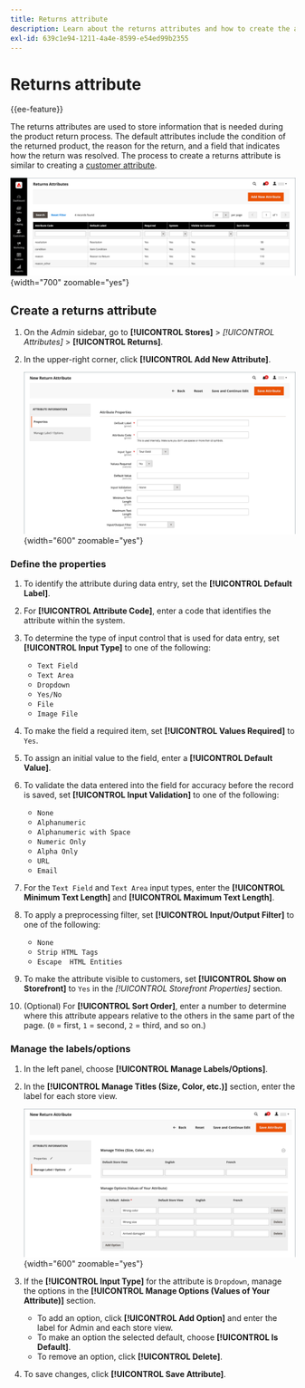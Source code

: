 ```yaml
---
title: Returns attribute
description: Learn about the returns attributes and how to create the attributes needed for processing returns on your store.
exl-id: 639c1e94-1211-4a4e-8599-e54ed99b2355
---
```

# Returns attribute

{{ee-feature}}

The returns attributes are used to store information that is needed during the product return process. The default attributes include the condition of the returned product, the reason for the return, and a field that indicates how the return was resolved. The process to create a returns attribute is similar to creating a [customer attribute](../customers/attribute-properties.md).

![Admin - Returns attributes](./assets/attribute-returns.png){width="700" zoomable="yes"}

## Create a returns attribute

1. On the _Admin_ sidebar, go to **[!UICONTROL Stores]** > _[!UICONTROL Attributes]_ > **[!UICONTROL Returns]**.

1. In the upper-right corner, click **[!UICONTROL Add New Attribute]**.

   ![New Return - attribute properties](./assets/attribute-returns-new-properties.png){width="600" zoomable="yes"}

### Define the properties

1. To identify the attribute during data entry, set the **[!UICONTROL Default Label]**.

1. For **[!UICONTROL Attribute Code]**, enter a code that identifies the attribute within the system.

1. To determine the type of input control that is used for data entry, set **[!UICONTROL Input Type]** to one of the following:

   - `Text Field`
   - `Text Area`
   - `Dropdown`
   - `Yes/No`
   - `File`
   - `Image File`

1. To make the field a required item, set **[!UICONTROL Values Required]** to `Yes`.

1. To assign an initial value to the field, enter a **[!UICONTROL Default Value]**.

1. To validate the data entered into the field for accuracy before the record is saved, set **[!UICONTROL Input Validation]** to one of the following:

   - `None`
   - `Alphanumeric`
   - `Alphanumeric with Space`
   - `Numeric Only`
   - `Alpha Only`
   - `URL`
   - `Email`

1. For the `Text Field` and `Text Area` input types, enter the **[!UICONTROL Minimum Text Length]** and **[!UICONTROL Maximum Text Length]**.

1. To apply a preprocessing filter, set **[!UICONTROL Input/Output Filter]** to one of the following:

   - `None`
   - `Strip HTML Tags`
   - `Escape  HTML Entities`

1. To make the attribute visible to customers, set **[!UICONTROL Show on Storefront]** to `Yes` in the _[!UICONTROL Storefront Properties]_ section.

1. (Optional) For **[!UICONTROL Sort Order]**, enter a number to determine where this attribute appears relative to the others in the same part of the page. (`0` = first, `1` = second, `2` = third, and so on.)

### Manage the labels/options

1. In the left panel, choose **[!UICONTROL Manage Labels/Options]**.

1. In the **[!UICONTROL Manage Titles (Size, Color, etc.)]** section, enter the label for each store view.

   ![Manage labels](./assets/return-attributes.png){width="600" zoomable="yes"}

1. If the **[!UICONTROL Input Type]** for the attribute is `Dropdown`, manage the options in the **[!UICONTROL Manage Options (Values of Your Attribute)]** section.

   - To add an option, click **[!UICONTROL Add Option]** and enter the label for Admin and each store view.
   - To make an option the selected default, choose **[!UICONTROL Is Default]**.
   - To remove an option, click **[!UICONTROL Delete]**.

1. To save changes, click **[!UICONTROL Save Attribute]**.
